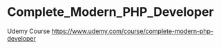 # Complete_Modern_PHP_Developer
Udemy Course
https://www.udemy.com/course/complete-modern-php-developer 
